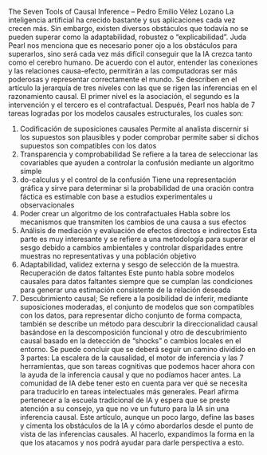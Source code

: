 The Seven Tools of Causal Inference – Pedro Emilio Vélez Lozano
La inteligencia artificial ha crecido bastante y sus aplicaciones cada vez crecen más. Sin embargo, existen diversos obstáculos que todavía no se pueden superar como la adaptabilidad, robustez o “explicabilidad”.
Juda Pearl nos menciona que es necesario poner ojo a los obstáculos para superarlos, sino será cada vez más difícil conseguir que la IA crezca tanto como el cerebro humano.
De acuerdo con el autor, entender las conexiones y las relaciones causa-efecto, permitirán a las computadoras ser más poderosas y representar correctamente el mundo. 
Se describen en el artículo la jerarquía de tres niveles con las que se rigen las inferencias en el razonamiento causal.
El primer nivel es la asociación, el segundo es la intervención y el tercero es el contrafactual. 
Después, Pearl nos habla de 7 tareas logradas por los modelos causales estructurales, los cuales son:
1.	Codificación de suposiciones causales
Permite al analista discernir si los supuestos son plausibles y poder comprobar permite saber si dichos supuestos son compatibles con los datos
2.	Transparencia y comprobabilidad
Se refiere a la tarea de seleccionar las covariables que ayuden a controlar la confusión mediante un algoritmo simple
3.	do-calculus y el control de la confusión
Tiene una representación gráfica y sirve para determinar si la probabilidad de una oración contra fáctica es estimable con base a estudios experimentales u observacionales
4.	Poder crear un algoritmo de los contrafactuales
Habla sobre los mecanismos que transmiten los cambios de una causa a sus efectos
5.	Análisis de mediación y evaluación de efectos directos e indirectos
Esta parte es muy interesante y se refiere a una metodología para superar el sesgo debido a cambios ambientales y controlar disparidades entre muestras no representativas y una población objetivo
6.	Adaptabilidad, validez externa y sesgo de selección de la muestra. Recuperación de datos faltantes
Este punto habla sobre modelos causales para datos faltantes siempre que se cumplan las condiciones para generar una estimación consistente de la relación deseada
7.	Descubrimiento causal;
Se refiere a la posibilidad de inferir, mediante suposiciones moderadas, el conjunto de modelos que son compatibles con los datos, para representar dicho conjunto de forma compacta, también se describe un método para descubrir la direccionalidad causal basándose en la descomposición funcional y otro de descubrimiento causal basado en la detección de “shocks” o cambios locales en el entorno.
Se puede concluir que se deberá seguir un camino dividido en 3 partes: La escalera de la causalidad, el motor de inferencia y las 7 herramientas, que son tareas cognitivas que podemos hacer ahora con la ayuda de la inferencia causal y que no podíamos hacer antes. La comunidad de IA debe tener esto en cuenta para ver qué se necesita para traducirlo en tareas intelectuales más generales. 
Pearl afirma pertenecer a la escuela tradicional de IA y espera que se preste atención a su consejo, ya que no ve un futuro para la IA sin una inferencia causal.
Este artículo, aunque un poco largo, define las bases y cimenta los obstáculos de la IA y cómo abordarlos desde el punto de vista de las inferencias causales. Al hacerlo, expandimos la forma en la que los atacamos y nos podrá ayudar para darle perspectiva a esto.
